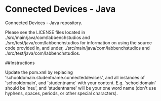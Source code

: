 # Connected Devices - Java

Connected Devices - Java repository.

Please see the LICENSE files located in ./src/main/java/com/labbenchstudios
and ./src/test/java/com/labbenchstudios for information on using the source
code provided in, and under, ./src/main/java/com/labbenchstudios and
./src/test/java/com/labbenchstudios.

##Instructions

Update the pom.xml by replacing 'schooldomain.studentname.connecteddevices',
and all instances of 'schooldomain', and 'studentname' with your content.
E.g. 'schooldomain' should be 'neu', and 'studentname' will be your one
word name (don't use hyphens, spaces, periods, or other special characters).